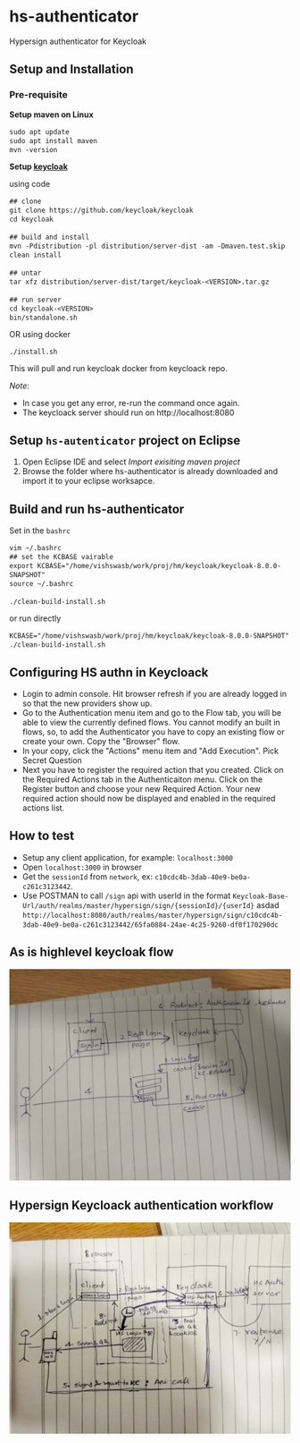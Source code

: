# hs-authenticator
Hypersign authenticator for Keycloak

## Setup and Installation

### Pre-requisite

**Setup maven on Linux**


```
sudo apt update
sudo apt install maven
mvn -version

```

**Setup [keycloak](https://github.com/keycloak/keycloak)**

using code

```
## clone
git clone https://github.com/keycloak/keycloak
cd keycloak

## build and install
mvn -Pdistribution -pl distribution/server-dist -am -Dmaven.test.skip clean install

## untar
tar xfz distribution/server-dist/target/keycloak-<VERSION>.tar.gz 

## run server
cd keycloak-<VERSION>
bin/standalone.sh
```

OR using docker

```
./install.sh
```

This will pull and run keycloak docker from keycloack repo. 

*Note*: 

- In case you get any error, re-run the command once again.
- The keycloack server should run on http://localhost:8080

## Setup `hs-autenticator` project on Eclipse

1. Open Eclipse IDE and select *Import exisiting maven project*
2. Browse the folder where hs-authenticator is already downloaded and import it to your eclipse worksapce.


## Build and run hs-authenticator

Set in the `bashrc`

```
vim ~/.bashrc
## set the KCBASE vairable
export KCBASE="/home/vishswasb/work/proj/hm/keycloak/keycloak-8.0.0-SNAPSHOT"
source ~/.bashrc

./clean-build-install.sh
```
or run directly

```
KCBASE="/home/vishswasb/work/proj/hm/keycloak/keycloak-8.0.0-SNAPSHOT" ./clean-build-install.sh

```

## Configuring HS authn in Keycloack

- Login to admin console.  Hit browser refresh if you are already logged in so that the new providers show up.
- Go to the Authentication menu item and go to the Flow tab, you will be able to view the currently
   defined flows.  You cannot modify an built in flows, so, to add the Authenticator you
   have to copy an existing flow or create your own.  Copy the "Browser" flow.
- In your copy, click the "Actions" menu item and "Add Execution".  Pick Secret Question
- Next you have to register the required action that you created. Click on the Required Actions tab in the Authenticaiton menu.
   Click on the Register button and choose your new Required Action.
   Your new required action should now be displayed and enabled in the required actions list.

## How to test

- Setup any client application, for example: `localhost:3000`
- Open `localhost:3000` in browser
- Get the `sessionId` from `network`, ex: `c10cdc4b-3dab-40e9-be0a-c261c3123442`.
- Use POSTMAN to call `/sign` api with userId in the format `Keycloak-Base-Url/auth/realms/master/hypersign/sign/{sessionId}/{userId}`  asdad  `http://localhost:8080/auth/realms/master/hypersign/sign/c10cdc4b-3dab-40e9-be0a-c261c3123442/65fa0884-24ae-4c25-9260-df0f170290dc`




## As is highlevel keycloak flow

![As-Is-flow.jpg](docs/As-Is-flow.jpg)


## Hypersign Keycloack authentication workflow

![hs-kc-e2e-flow.jpg](docs/hs-kc-e2e-flow.jpg)


